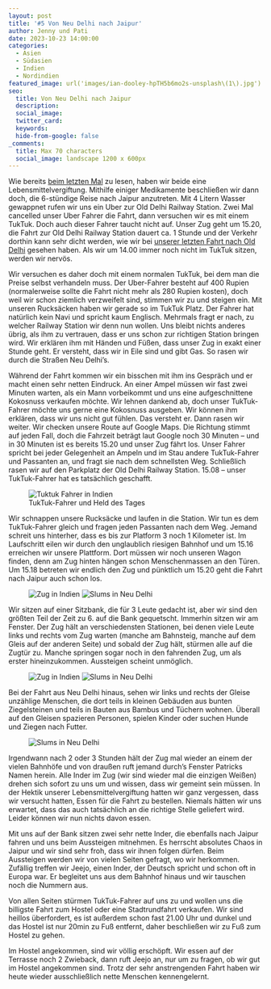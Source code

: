 ```yaml
---
layout: post
title: '#5 Von Neu Delhi nach Jaipur'
author: Jenny und Pati
date: 2023-10-23 14:00:00
categories:
  - Asien
  - Südasien
  - Indien
  - Nordindien
featured_image: url('images/ian-dooley-hpTH5b6mo2s-unsplash\(1\).jpg')
seo:
  title: Von Neu Delhi nach Jaipur
  description:
  social_image:
  twitter_card:
  keywords:
  hide-from-google: false
_comments:
  title: Max 70 characters
  social_image: landscape 1200 x 600px
---
```

Wie bereits [beim letzten Mal](2023-10-22-neu-delhi) zu lesen, haben wir beide eine Lebensmittelvergiftung. Mithilfe einiger Medikamente beschließen wir dann doch, die 6-stündige Reise nach Jaipur anzutreten. Mit 4 Litern Wasser gewappnet rufen wir uns ein Uber zur Old Delhi Railway Station. Zwei Mal cancelled unser Uber Fahrer die Fahrt, dann versuchen wir es mit einem TukTuk. Doch auch dieser Fahrer taucht nicht auf. Unser Zug geht um 15.20, die Fahrt zur Old Delhi Railway Station dauert ca. 1 Stunde und der Verkehr dorthin kann sehr dicht werden, wie wir bei [unserer letzten Fahrt nach Old Delhi](2023-10-22-neu-delhi) gesehen haben. Als wir um 14.00 immer noch nicht im TukTuk sitzen, werden wir nervös.

Wir versuchen es daher doch mit einem normalen TukTuk, bei dem man die Preise selbst verhandeln muss. Der Uber-Fahrer besteht auf 400 Rupien (normalerweise sollte die Fahrt nicht mehr als 280 Rupien kosten), doch weil wir schon ziemlich verzweifelt sind, stimmen wir zu und steigen ein. Mit unseren Rucksäcken haben wir gerade so im TukTuk Platz. Der Fahrer hat natürlich kein Navi und spricht kaum Englisch. Mehrmals fragt er nach, zu welcher Railway Station wir denn nun wollen. Uns bleibt nichts anderes übrig, als ihm zu vertrauen, dass er uns schon zur richtigen Station bringen wird. Wir erklären ihm mit Händen und Füßen, dass unser Zug in exakt einer Stunde geht. Er versteht, dass wir in Eile sind und gibt Gas. So rasen wir durch die Straßen Neu Delhi’s.

Während der Fahrt kommen wir ein bisschen mit ihm ins Gespräch und er macht einen sehr netten Eindruck. An einer Ampel müssen wir fast zwei Minuten warten, als ein Mann vorbeikommt und uns eine aufgeschnittene Kokosnuss verkaufen möchte. Wir lehnen dankend ab, doch unser TukTuk-Fahrer möchte uns gerne eine Kokosnuss ausgeben. Wir können ihm erklären, dass wir uns nicht gut fühlen. Das versteht er. Dann rasen wir weiter. Wir checken unsere Route auf Google Maps. Die Richtung stimmt auf jeden Fall, doch die Fahrzeit beträgt laut Google noch 30 Minuten – und in 30 Minuten ist es bereits 15.20 und unser Zug fährt los. Unser Fahrer spricht bei jeder Gelegenheit an Ampeln und im Stau andere TukTuk-Fahrer und Passanten an, und fragt sie nach dem schnellsten Weg. Schließlich rasen wir auf den Parkplatz der Old Delhi Railway Station. 15.08 – unser TukTuk-Fahrer hat es tatsächlich geschafft.

<figure class="img1">
 	<img src="/images/diary/indien/delhi-nach-jaipur/delhi-nach-jaipur-1.jpg" alt="Tuktuk Fahrer in Indien">
  <figcaption> TukTuk-Fahrer und Held des Tages</figcaption>
</figure>

Wir schnappen unsere Rucksäcke und laufen in die Station. Wir tun es dem TukTuk-Fahrer gleich und fragen jeden Passanten nach dem Weg. Jemand schreit uns hinterher, dass es bis zur Platform 3 noch 1 Kilometer ist. Im Laufschritt eilen wir durch den unglaublich riesigen Bahnhof und um 15.16 erreichen wir unsere Plattform. Dort müssen wir noch unseren Wagon finden, denn am Zug hinten hängen schon Menschenmassen an den Türen. Um 15.18 betreten wir endlich den Zug und pünktlich um 15.20 geht die Fahrt nach Jaipur auch schon los.

<figure class="img2">
 	<img src="/images/diary/indien/delhi-nach-jaipur/delhi-nach-jaipur-6.jpg" alt="Zug in Indien">
  <img src="/images/diary/indien/delhi-nach-jaipur/delhi-nach-jaipur-3.jpg" alt="Slums in Neu Delhi">
</figure>

Wir sitzen auf einer Sitzbank, die für 3 Leute gedacht ist, aber wir sind den größten Teil der Zeit zu 6. auf die Bank gequetscht. Immerhin sitzen wir am Fenster. Der Zug hält an verschiedensten Stationen, bei denen viele Leute links und rechts vom Zug warten (manche am Bahnsteig, manche auf dem Gleis auf der anderen Seite) und sobald der Zug hält, stürmen alle auf die Zugtür zu. Manche springen sogar noch in den fahrenden Zug, um als erster hineinzukommen. Aussteigen scheint unmöglich.

<figure class="img2">
 	<img src="/images/diary/indien/delhi-nach-jaipur/delhi-nach-jaipur-5.jpg" alt="Zug in Indien">
  <img src="/images/diary/indien/delhi-nach-jaipur/delhi-nach-jaipur-2.jpg" alt="Slums in Neu Delhi">
</figure>

Bei der Fahrt aus Neu Delhi hinaus, sehen wir links und rechts der Gleise unzählige Menschen, die dort teils in kleinen Gebäuden aus bunten Ziegelsteinen und teils in Bauten aus Bambus und Tüchern wohnen. Überall auf den Gleisen spazieren Personen, spielen Kinder oder suchen Hunde und Ziegen nach Futter.

<figure class="img1">
 	<img src="/images/diary/indien/delhi-nach-jaipur/delhi-nach-jaipur-4.jpg" alt="Slums in Neu Delhi">
</figure>

Irgendwann nach 2 oder 3 Stunden hält der Zug mal wieder an einem der vielen Bahnhöfe und von draußen ruft jemand durch’s Fenster Patricks Namen herein. Alle Inder im Zug (wir sind wieder mal die einzigen Weißen) drehen sich sofort zu uns um und wissen, dass wir gemeint sein müssen. In der Hektik unserer Lebensmittelvergiftung hatten wir ganz vergessen, dass wir versucht hatten, Essen für die Fahrt zu bestellen. Niemals hätten wir uns erwartet, dass das auch tatsächlich an die richtige Stelle geliefert wird. Leider können wir nun nichts davon essen.

Mit uns auf der Bank sitzen zwei sehr nette Inder, die ebenfalls nach Jaipur fahren und uns beim Aussteigen mitnehmen. Es herrscht absolutes Chaos in Jaipur und wir sind sehr froh, dass wir ihnen folgen dürfen. Beim Aussteigen werden wir von vielen Seiten gefragt, wo wir herkommen. Zufällig treffen wir Jeejo, einen Inder, der Deutsch spricht und schon oft in Europa war. Er begleitet uns aus dem Bahnhof hinaus und wir tauschen noch die Nummern aus.

Von allen Seiten stürmen TukTuk-Fahrer auf uns zu und wollen uns die billigste Fahrt zum Hostel oder eine Stadtrundfahrt verkaufen. Wir sind heillos überfordert, es ist außerdem schon fast 21.00 Uhr und dunkel und das Hostel ist nur 20min zu Fuß entfernt, daher beschließen wir zu Fuß zum Hostel zu gehen.

Im Hostel angekommen, sind wir völlig erschöpft. Wir essen auf der Terrasse noch 2 Zwieback, dann ruft Jeejo an, nur um zu fragen, ob wir gut im Hostel angekommen sind. Trotz der sehr anstrengenden Fahrt haben wir heute wieder ausschließlich nette Menschen kennengelernt.
